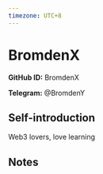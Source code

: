 ```yaml
---
timezone: UTC+8
---
```


# BromdenX

**GitHub ID:** BromdenX

**Telegram:** @BromdenY

## Self-introduction

Web3 lovers, love learning

## Notes

<!-- Content_START -->


<!-- Content_END -->

